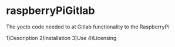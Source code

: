 # raspberryPiGitlab
The yocto code needed to at Gitlab functionality to the RaspberryPi 

1)Description
2)Installation
3)Use
4)Licensing
